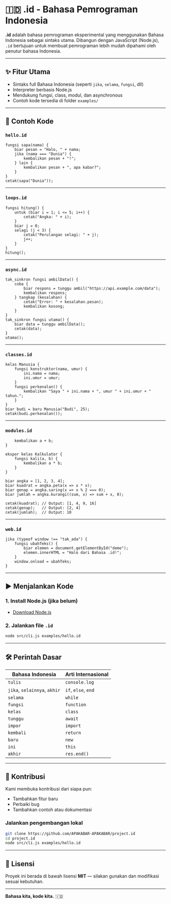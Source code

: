 # 🇮🇩 .id - Bahasa Pemrograman Indonesia

**.id** adalah bahasa pemrograman eksperimental yang menggunakan Bahasa Indonesia sebagai sintaks utama. Dibangun dengan JavaScript (Node.js), `.id` bertujuan untuk membuat pemrograman lebih mudah dipahami oleh penutur bahasa Indonesia.

---

## ✨ Fitur Utama

- Sintaks full Bahasa Indonesia (seperti `jika`, `selama`, `fungsi`, dll)
- Interpreter berbasis Node.js
- Mendukung fungsi, class, modul, dan asynchronous
- Contoh kode tersedia di folder `examples/`

---

## 🧪 Contoh Kode

### `hello.id`

```id
fungsi sapa(nama) {
    biar pesan = "Halo, " + nama;
    jika (nama === "Dunia") {
        kembalikan pesan + "!";
    } lain {
        kembalikan pesan + ", apa kabar?";
    }
}
cetak(sapa("Dunia"));
```

---

### `loops.id`

```id
fungsi hitung() {
    untuk (biar i = 1; i <= 5; i++) {
        cetak("Angka: " + i);
    }
    biar j = 0;
    selagi (j < 3) {
        cetak("Perulangan selagi: " + j);
        j++;
    }
}
hitung();
```

---

### `async.id`

```id
tak_sinkron fungsi ambilData() {
    coba {
        biar respons = tunggu ambil("https://api.example.com/data");
        kembalikan respons;
    } tangkap (kesalahan) {
        cetak("Error: " + kesalahan.pesan);
        kembalikan kosong;
    }
}
tak_sinkron fungsi utama() {
    biar data = tunggu ambilData();
    cetak(data);
}
utama();
```

---

### `classes.id`

```id
kelas Manusia {
    fungsi konstruktor(nama, umur) {
        ini.nama = nama;
        ini.umur = umur;
    }
    fungsi perkenalan() {
        kembalikan "Saya " + ini.nama + ", umur " + ini.umur + " tahun.";
    }
}
biar budi = baru Manusia("Budi", 25);
cetak(budi.perkenalan());
```

---

### `modules.id`

```ekspor fungsi tambah(a, b) {
    kembalikan a + b;
}

ekspor kelas Kalkulator {
    fungsi kali(a, b) {
        kembalikan a * b;
    }
}

biar angka = [1, 2, 3, 4];
biar kuadrat = angka.peta(x => x * x);
biar genap = angka.saring(x => x % 2 === 0);
biar jumlah = angka.kurangi((sum, x) => sum + x, 0);

cetak(kuadrat); // Output: [1, 4, 9, 16]
cetak(genap);   // Output: [2, 4]
cetak(jumlah);  // Output: 10
```

---

### `web.id`

```id
jika (typeof window !== "tak_ada") {
    fungsi ubahTeks() {
        biar elemen = document.getElementById("demo");
        elemen.innerHTML = "Halo dari Bahasa .id!";
    }
    window.onload = ubahTeks;
}
```

---

## ▶️ Menjalankan Kode

### 1. Install Node.js (jika belum)

- [Download Node.js](https://nodejs.org)

### 2. Jalankan file `.id`

```bash
node src/cli.js examples/hello.id
```

---

## 🛠️ Perintah Dasar

| Bahasa Indonesia   | Arti Internasional  |
|--------------------|---------------------|
| `tulis`            | `console.log`       |
| `jika`, `selainnya`, `akhir` | `if`, `else`, `end` |
| `selama`           | `while`             |
| `fungsi`           | `function`          |
| `kelas`            | `class`             |
| `tunggu`           | `await`             |
| `impor`            | `import`            |
| `kembali`          | `return`            |
| `baru`             | `new`               |
| `ini`              | `this`              |
| `akhir`            | `res.end()`         |

---

## 👥 Kontribusi

Kami membuka kontribusi dari siapa pun:

- Tambahkan fitur baru
- Perbaiki bug
- Tambahkan contoh atau dokumentasi

### Jalankan pengembangan lokal

```bash
git clone https://github.com/APAKABAR-APAKABAR/project.id
cd project.id
node src/cli.js examples/hello.id
```

---

## 📄 Lisensi

Proyek ini berada di bawah lisensi **MIT** — silakan gunakan dan modifikasi sesuai kebutuhan.

---

**Bahasa kita, kode kita.** 🇮🇩
